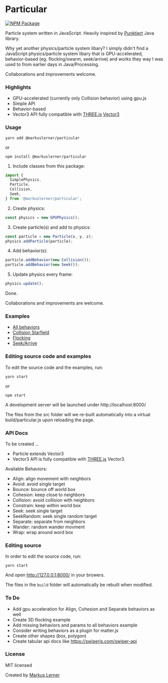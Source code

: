 # Particular

[![NPM Package](https://img.shields.io/npm/v/@markuslerner/particular.svg?style=flat)](https://www.npmjs.com/package/@markuslerner/particular)

Particle system written in JavaScript. Heavily inspired by [Punktiert](https://github.com/djrkohler/punktiert) Java library.

Why yet another physics/particle system libary? I simply didn't find a JavaScript physics/particle system libary that is GPU-accelerated, behavior-based (eg. flocking/swarm, seek/arrive) and works they way I was used to from earlier days in Java/Processing.

Collaborations and improvements welcome.

### Highlights

- GPU-accelerated (currently only Collision behavior) using gpu.js
- Simple API
- Behavior-based
- Vector3 API fully compatible with [THREE.js](https://github.com/mrdoob/three.js/) [Vector3](https://threejs.org/docs/#api/en/math/Vector3)

### Usage

```console
yarn add @markuslerner/particular
```

or

```console
npm install @markuslerner/particular
```

1. Include classes from this package:

```js
import {
  SimplePhysics,
  Particle,
  Collision,
  Seek,
} from '@markuslerner/particular';
```

2. Create physics:

```js
const physics = new GPUPhysics();
```

3. Create particle(s) and add to physics:

```js
const particle = new Particle(x, y, z);
physics.addParticle(particle);
```

4. Add behavior(s):

```js
particle.addBehavior(new Collision());
particle.addBehavior(new Seek());
```

5. Update physics every frame:

```js
physics.update();
```

Done.

Collaborations and improvements are welcome.

### Examples

- [All behaviors](https://dev.markuslerner.com/particular/examples/all-behaviors.html)
- [Collision Starfield](https://dev.markuslerner.com/particular/examples/collision-starfield.html)
- [Flocking](https://dev.markuslerner.com/particular/examples/flocking.html)
- [Seek/Arrive](https://dev.markuslerner.com/particular/examples/seek-arrive.html)

### Editing source code and examples

To edit the source code and the examples, run:

```console
yarn start
```

or

```console
npm start
```

A development server will be launched under http://localhost:8000/

The files from the src folder will we re-built automatically into a virtual build/particular.js upon reloading the page.

### API Docs

To be created ...

- Particle extends Vector3
- Vector3 API is fully compatible with [THREE.js](https://github.com/mrdoob/three.js/) Vector3.

Available Behaviors:

- Align: align movement with neighbors
- Avoid: avoid single target
- Bounce: bounce off world box
- Cohesion: keep close to neighbors
- Collision: avoid collision with neighbors
- Constrain: keep within world box
- Seek: seek single target
- SeekRandom: seek single random target
- Separate: separate from neighbors
- Wander: random wander movment
- Wrap: wrap around word box

### Editing source

In order to edit the source code, run:

```console
yarn start
```

And open http://127.0.0.1:8000/ in your browers.

The files in the `build` folder will automatically be rebuilt when modified.

### To Do

- Add gpu acceleration for Align, Cohesion and Separate behaviors as well
- Create 3D flocking example
- Add missing behaviors and params to all behaviors example
- Consider writing behaviors as a plugin for matter.js
- Create other shapes (box, polygon)
- Create tabular api docs like https://swiperjs.com/swiper-api

### License

MIT licensed

Created by [Markus Lerner](http://www.markuslerner.com)
